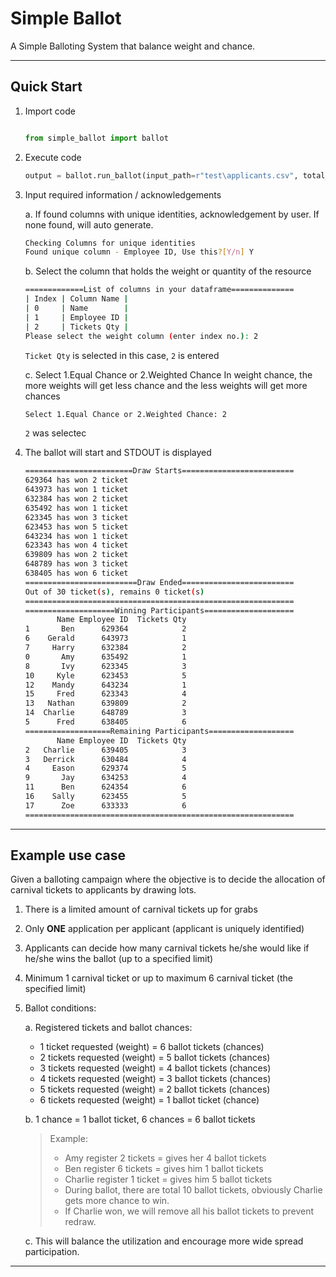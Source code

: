 # Simple Ballot
A Simple Balloting System that balance weight and chance.



---

## Quick Start

1. Import code

   ```python

   from simple_ballot import ballot

   ```

2. Execute code

   ```python
   output = ballot.run_ballot(input_path=r"test\applicants.csv", total_resource=30)
   ```

3. Input required information / acknowledgements

   a. If found columns with unique identities, acknowledgement by user. If none found, will auto generate.

      ```bash
      Checking Columns for unique identities
      Found unique column - Employee ID, Use this?[Y/n] Y
      ```

   b. Select the column that holds the weight or quantity of the resource

      ```bash
      =============List of columns in your dataframe==============
      | Index | Column Name |
      | 0     | Name        |
      | 1     | Employee ID |
      | 2     | Tickets Qty |
      Please select the weight column (enter index no.): 2
      ```

      ``Ticket Qty`` is selected in this case, ``2`` is entered

   c. Select 1.Equal Chance or 2.Weighted Chance
      In weight chance, the more weights will get less chance and the less weights will get more chances

      ```bash
      Select 1.Equal Chance or 2.Weighted Chance: 2
      ```

      ``2`` was selectec

4. The ballot will start and STDOUT is displayed

   ```bash
   ========================Draw Starts=========================
   629364 has won 2 ticket
   643973 has won 1 ticket
   632384 has won 2 ticket
   635492 has won 1 ticket
   623345 has won 3 ticket
   623453 has won 5 ticket
   643234 has won 1 ticket
   623343 has won 4 ticket
   639809 has won 2 ticket
   648789 has won 3 ticket
   638405 has won 6 ticket
   =========================Draw Ended=========================
   Out of 30 ticket(s), remains 0 ticket(s)
   ============================================================
   ====================Winning Participants====================
          Name Employee ID  Tickets Qty
   1       Ben      629364            2
   6    Gerald      643973            1
   7     Harry      632384            2
   0       Amy      635492            1
   8       Ivy      623345            3
   10     Kyle      623453            5
   12    Mandy      643234            1
   15     Fred      623343            4
   13   Nathan      639809            2
   14  Charlie      648789            3
   5      Fred      638405            6
   ===================Remaining Participants===================
          Name Employee ID  Tickets Qty
   2   Charlie      639405            3
   3   Derrick      630484            4
   4     Eason      629374            5
   9       Jay      634253            4
   11      Ben      624354            6
   16    Sally      623455            5
   17      Zoe      633333            6
   ============================================================
   ```

---

## Example use case
Given a balloting campaign where the objective is to decide the allocation of carnival tickets to applicants by drawing lots.

1. There is a limited amount of carnival tickets up for grabs
2. Only **ONE** application per applicant (applicant is uniquely identified)
3. Applicants can decide how many carnival tickets he/she would like if he/she wins the ballot (up to a specified limit)
4. Minimum 1 carnival ticket or up to maximum 6 carnival ticket (the specified limit)
5. Ballot conditions:

   a. Registered tickets and ballot chances:
   
      - 1 ticket requested (weight) = 6 ballot tickets (chances)
      - 2 tickets requested (weight) = 5 ballot tickets (chances)
      - 3 tickets requested (weight) = 4 ballot tickets (chances)
      - 4 tickets requested (weight) = 3 ballot tickets (chances)
      - 5 tickets requested (weight) = 2 ballot tickets (chances)
      - 6 tickets requested (weight) = 1 ballot ticket (chance)
      
   b. 1 chance = 1 ballot ticket, 6 chances = 6 ballot tickets

      > Example:
      > - Amy register 2 tickets =  gives her 4 ballot tickets
      > - Ben register 6 tickets = gives him 1 ballot tickets
      > - Charlie register 1 ticket = gives him 5 ballot tickets
      > - During ballot, there are total 10 ballot tickets, obviously Charlie gets more chance to win.
      > - If Charlie won, we will remove all his ballot tickets to prevent redraw.

   c. This will balance the utilization and encourage more wide spread participation.

---
